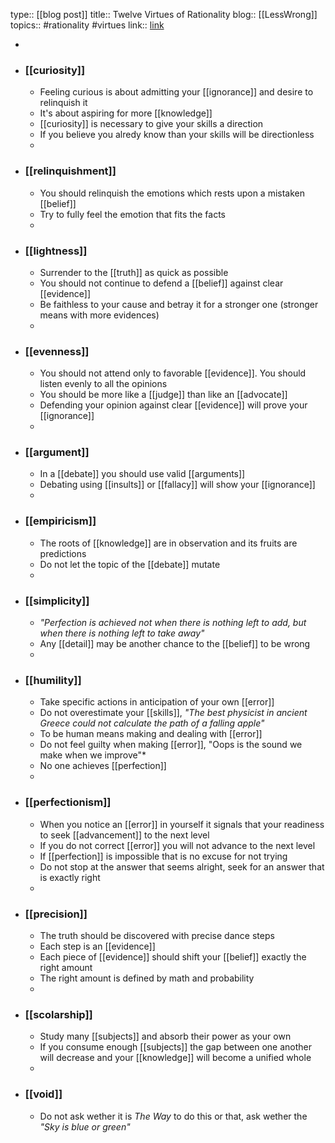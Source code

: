 type:: [[blog post]]
title:: Twelve Virtues of Rationality
blog:: [[LessWrong]] 
topics:: #rationality #virtues
link:: [link](https://www.lesswrong.com/)

-
- ### [[curiosity]]
	- Feeling curious is about admitting your [[ignorance]] and desire to relinquish it
	- It's about aspiring for more [[knowledge]]
	- [[curiosity]] is necessary to give your skills a direction
	- If you believe you alredy know than your skills will be directionless
	-
- ### [[relinquishment]]
	- You should relinquish the emotions which rests upon a mistaken [[belief]]
	- Try to fully feel the emotion that fits the facts
	-
- ### [[lightness]]
	- Surrender to the [[truth]] as quick as possible
	- You should not continue to defend a [[belief]] against clear [[evidence]]
	- Be faithless to your cause and betray it for a stronger one (stronger means with more evidences)
	-
- ### [[evenness]]
	- You should not attend only to favorable [[evidence]]. You should listen evenly to all the opinions
	- You should be more like a [[judge]] than like an [[advocate]]
	- Defending your opinion against clear [[evidence]] will prove your [[ignorance]]
	-
- ### [[argument]]
	- In a [[debate]] you should use valid [[arguments]]
	- Debating using [[insults]] or [[fallacy]] will show your [[ignorance]]
	-
- ### [[empiricism]]
	- The roots of [[knowledge]] are in observation and its fruits are predictions
	- Do not let the topic of the [[debate]] mutate
	-
- ### [[simplicity]]
	- *"Perfection is achieved not when there is nothing left to add, but when there is nothing left to take away"*
	- Any [[detail]] may be another chance to the [[belief]] to be wrong
	-
- ### [[humility]]
	- Take specific actions in anticipation of your own [[error]]
	- Do not overestimate your [[skills]], *"The best physicist in ancient Greece could not calculate the path of a falling apple"*
	- To be human means making and dealing with [[error]]
	- Do not feel guilty when making [[error]], "Oops is the sound we make when we improve"*
	- No one achieves [[perfection]]
	-
- ### [[perfectionism]]
	- When you notice an [[error]] in yourself it signals that your readiness to seek [[advancement]] to the next level
	- If you do not correct [[error]] you will not advance to the next level
	- If [[perfection]] is impossible that is no excuse for not trying
	- Do not stop at the answer that seems alright, seek for an answer that is exactly right
	-
- ### [[precision]]
	- The truth should be discovered with precise dance steps
	- Each step is an [[evidence]]
	- Each piece of [[evidence]] should shift your [[belief]] exactly the right amount
	- The right amount is defined by math and probability
	-
- ### [[scolarship]]
	- Study many [[subjects]] and absorb their power as your own
	- If you consume enough [[subjects]] the gap between one another will decrease and your [[knowledge]] will become a unified whole
	-
- ### [[void]]
	- Do not ask wether it is *The Way* to do this or that, ask wether the *"Sky is blue or green"*